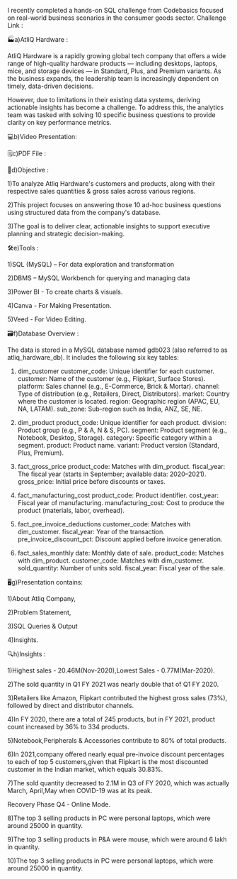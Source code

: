 
I recently completed a hands-on SQL challenge from Codebasics focused on real-world business scenarios in the consumer goods sector.
Challenge Link : 

 🏭a)AtliQ Hardware :

AtliQ Hardware is a rapidly growing global tech company that offers a wide range of high-quality hardware products — including desktops, laptops, mice, and storage devices — in Standard, Plus, and Premium variants. As the business expands, the leadership team is increasingly dependent on timely, data-driven decisions.

However, due to limitations in their existing data systems, deriving actionable insights has become a challenge. To address this, the analytics team was tasked with solving 10 specific business questions to provide clarity on key performance metrics.

💻b)Video Presentation:

🗒️c)PDF File :

📌d)Objective :

1)To analyze Atliq Hardware's customers and products, along with their respective sales quantities & gross sales across various regions.

2)This project focuses on answering those 10 ad-hoc business questions using structured data from the company's database. 

3)The goal is to deliver clear, actionable insights to support executive planning and strategic decision-making.

🛠️e)Tools :

1)SQL (MySQL) – For data exploration and transformation

2)DBMS – MySQL Workbench for querying and managing data

3)Power BI - To create charts & visuals.

4)Canva - For Making Presentation.

5)Veed - For Video Editing.

🗃️f)Database Overview :

The data is stored in a MySQL database named gdb023 (also referred to as atliq_hardware_db). It includes the following six key tables:

1. dim_customer
customer_code: Unique identifier for each customer.
customer: Name of the customer (e.g., Flipkart, Surface Stores).
platform: Sales channel (e.g., E-Commerce, Brick & Mortar).
channel: Type of distribution (e.g., Retailers, Direct, Distributors).
market: Country where the customer is located.
region: Geographic region (APAC, EU, NA, LATAM).
sub_zone: Sub-region such as India, ANZ, SE, NE.

2. dim_product
product_code: Unique identifier for each product.
division: Product group (e.g., P & A, N & S, PC).
segment: Product segment (e.g., Notebook, Desktop, Storage).
category: Specific category within a segment.
product: Product name.
variant: Product version (Standard, Plus, Premium).

3. fact_gross_price
product_code: Matches with dim_product.
fiscal_year: The fiscal year (starts in September; available data: 2020–2021).
gross_price: Initial price before discounts or taxes.

4. fact_manufacturing_cost
product_code: Product identifier.
cost_year: Fiscal year of manufacturing.
manufacturing_cost: Cost to produce the product (materials, labor, overhead).

5. fact_pre_invoice_deductions
customer_code: Matches with dim_customer.
fiscal_year: Year of the transaction.
pre_invoice_discount_pct: Discount applied before invoice generation.

6. fact_sales_monthly
date: Monthly date of sale.
product_code: Matches with dim_product.
customer_code: Matches with dim_customer.
sold_quantity: Number of units sold.
fiscal_year: Fiscal year of the sale.

🖥️g)Presentation contains:

1)About Atliq Company,

2)Problem Statement,

3)SQL Queries & Output

4)Insights.


🔍h)Insights :

1)Highest sales - 20.46M(Nov-2020),Lowest Sales - 0.77M(Mar-2020).

2)The sold quantity in Q1 FY 2021 was nearly double that of Q1 FY 2020. 

3)Retailers like Amazon, Flipkart contributed the highest gross sales (73%), followed by direct and distributor channels.

4)In FY 2020, there are a total of 245 products, but in FY 2021, product count increased by 36% to 334 products. 

5)Notebook,Peripherals & Accessories contribute to 80% of total products.

6)In 2021,company offered nearly equal pre-invoice discount percentages to each of top 5 customers,given that Flipkart is the most discounted customer in the Indian market, which equals 30.83%.

7)The sold quantity decreased to 2.1M in Q3 of FY 2020, which was actually March, April,May when COVID-19 was at its peak.

 Recovery Phase Q4 - Online Mode.
 
8)The top 3 selling products in PC were personal laptops, which were around 25000 in quantity.

9)The top 3 selling products in P&A were mouse, which were around 6 lakh in quantity.

10)The top 3 selling products in PC were personal laptops, which were around 25000 in quantity.
